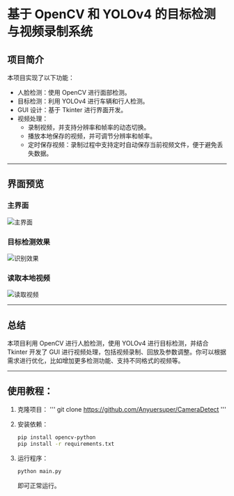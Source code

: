 
# 基于 OpenCV 和 YOLOv4 的目标检测与视频录制系统

## 项目简介
本项目实现了以下功能：

- 人脸检测：使用 OpenCV 进行面部检测。
- 目标检测：利用 YOLOv4 进行车辆和行人检测。
- GUI 设计：基于 Tkinter 进行界面开发。
- 视频处理：
  - 录制视频，并支持分辨率和帧率的动态切换。
  - 播放本地保存的视频，并可调节分辨率和帧率。
  - 定时保存视频：录制过程中支持定时自动保存当前视频文件，便于避免丢失数据。

---

## 界面预览

### 主界面
![主界面](https://github.com/user-attachments/assets/6483c651-c072-4fac-9ad4-ad7ec83b80c8)

### 目标检测效果
![识别效果](https://github.com/user-attachments/assets/14a9866a-d362-402f-91a6-23294244d693)

### 读取本地视频
![读取视频](https://github.com/user-attachments/assets/04ae31dd-1379-4d95-9d04-389955ee225b)

---

## 总结
本项目利用 OpenCV 进行人脸检测，使用 YOLOv4 进行目标检测，并结合 Tkinter 开发了 GUI 进行视频处理，包括视频录制、回放及参数调整。你可以根据需求进行优化，比如增加更多检测功能、支持不同格式的视频等。

---

## 使用教程：
1. 克隆项目：
   '''
   git clone https://github.com/Anyuersuper/CameraDetect
   '''
3. 安装依赖：

   ```bash
   pip install opencv-python
   pip install -r requirements.txt
   ```

4. 运行程序：

   ```bash
   python main.py
   ```

   即可正常运行。
